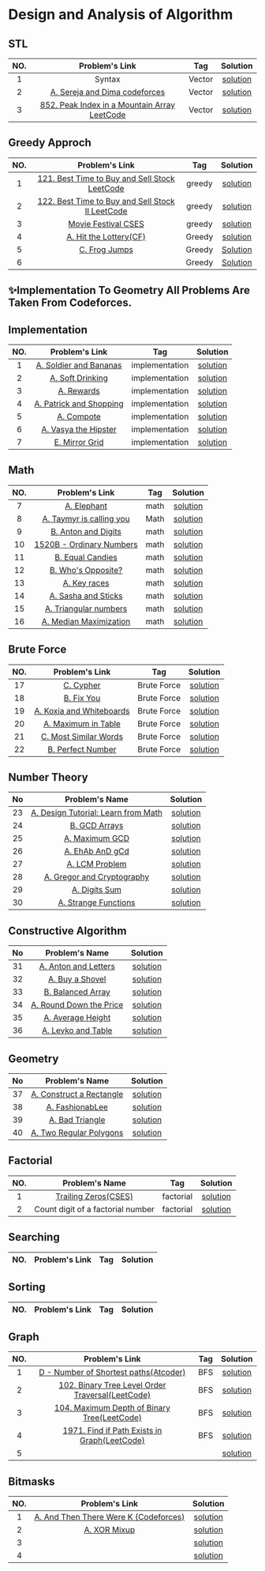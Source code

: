 # Design and Analysis of Algorithm



## STL
|NO.|Problem's Link |Tag |Solution |
|:----:|:-----:|:---:|:-----:|
|1|Syntax|Vector|[solution](https://github.com/Shakil-RU/Algorithm/blob/main/STL/Vector/syntax.cpp)|
|2|[A. Sereja and Dima codeforces](https://codeforces.com/problemset/problem/381/A)|Vector |[solution](https://github.com/Shakil-RU/Algorithm/blob/main/STL/Vector/sereja_and_dima.cpp)|
|3|[852. Peak Index in a Mountain Array LeetCode](https://leetcode.com/problems/peak-index-in-a-mountain-array/)|Vector |[solution](https://github.com/Shakil-RU/Algorithm/blob/main/STL/Vector/mountain_array.cpp)|


## Greedy Approch
|NO. |Problem's Link |Tag |Solution |
|:---:|:--:|:----:|:--:|
|1|[121. Best Time to Buy and Sell Stock LeetCode](https://leetcode.com/problems/best-time-to-buy-and-sell-stock/)|greedy|[solution](https://github.com/Shakil-RU/Algorithm/blob/main/Greedy/LeetCode_problem121_122_123.cpp)|
|2|[122. Best Time to Buy and Sell Stock II LeetCode](https://leetcode.com/problems/best-time-to-buy-and-sell-stock-ii/)|greedy|[solution](https://github.com/Shakil-RU/Algorithm/blob/main/Greedy/LeetCode_problem121_122_123.cpp)|
|3|[Movie Festival CSES](https://cses.fi/problemset/task/1629)|greedy|[solution](https://github.com/Shakil-RU/Algorithm/blob/main/Greedy/movie_festival.cpp)|
|4|[A. Hit the Lottery(CF)](https://codeforces.com/problemset/problem/996/A)|Greedy|[solution](https://github.com/Shakil-RU/Algorithm/blob/main/winter_vacation/A.%20Hit%20the%20Lottery.cpp)|
|5|[C. Frog Jumps](https://codeforces.com/contest/1324/problem/C)|Greedy|[Solution](https://github.com/Shakil-RU/Algorithm/blob/main/Greedy/C.%20Frog%20Jumps.cpp)|
|6|[]()|Greedy|[Solution]()|



## ✨Implementation To Geometry All Problems Are Taken From Codeforces.

## Implementation
|NO. |Problem's Link |Tag |Solution |
|:---:|:--:|:----:|:--:|
|1|[A. Soldier and Bananas](https://codeforces.com/problemset/problem/546/A)|implementation|[solution](https://github.com/Shakil-RU/Algorithm/blob/main/winter_vacation/A.%20Soldair%20and%20Bananas.cpp)|
|2|[A. Soft Drinking](https://codeforces.com/problemset/problem/151/A)|implementation|[solution](https://github.com/Shakil-RU/Algorithm/blob/main/winter_vacation/A.%20Soft%20Drinking.cpp)|
|3|[A. Rewards](https://codeforces.com/problemset/problem/448/A)|implementation|[solution](https://github.com/Shakil-RU/Algorithm/blob/main/winter_vacation/A.%20Rewards.cpp)|
|4|[A. Patrick and Shopping](https://codeforces.com/problemset/problem/599/A)|implementation|[solution](https://github.com/Shakil-RU/Algorithm/blob/main/winter_vacation/A.%20Patrick%20and%20Shopping.cpp)|
|5|[A. Compote](https://codeforces.com/problemset/problem/746/A)|implementation|[solution](https://github.com/Shakil-RU/Algorithm/blob/main/winter_vacation/A.%20Compote.cpp)|
|6|[A. Vasya the Hipster](https://codeforces.com/problemset/problem/581/A)|implementation|[solution](https://github.com/Shakil-RU/Algorithm/blob/main/winter_vacation/A.%20Vasya%20The%20Hipster.cpp)|
|7|[E. Mirror Grid](https://codeforces.com/contest/1703/problem/E)|implementation|[solution](https://github.com/Shakil-RU/Algorithm/blob/main/Implementation/E.%20Mirror%20Grid.cpp)|

## Math
|NO. |Problem's Link |Tag |Solution |
|:---:|:--:|:----:|:--:|
|7|[A. Elephant](https://codeforces.com/problemset/problem/617/A)|math|[solution](https://github.com/Shakil-RU/Algorithm/blob/main/winter_vacation/A.%20Elephant.cpp)|
|8|[A. Taymyr is calling you](https://codeforces.com/problemset/problem/764/A)|Math|[solution](https://github.com/Shakil-RU/Algorithm/blob/main/winter_vacation/A.%20Taymyr%20is%20calling%20you.CPP)|
|9|[B. Anton and Digits](https://codeforces.com/contest/734/problem/B)|math|[solution](https://github.com/Shakil-RU/Algorithm/blob/main/winter_vacation/B.%20Anton%20and%20Digits.cpp)|
|10|[1520B - Ordinary Numbers](https://codeforces.com/contest/1520/problem/B)|math|[solution](https://github.com/Shakil-RU/Algorithm/blob/main/winter_vacation/B.%20Ordinary%20Numbers.cpp)|
|11|[B. Equal Candies](https://codeforces.com/problemset/problem/1676/B)|math|[solution](https://github.com/Shakil-RU/Algorithm/blob/main/winter_vacation/B.%20Equal%20Candies.cpp)|
|12|[B. Who's Opposite?](https://codeforces.com/problemset/problem/1560/B)|math|[solution](https://github.com/Shakil-RU/Algorithm/blob/main/winter_vacation/B.%20Who's%20Opposite%3F.cpp)|
|13|[A. Key races](https://codeforces.com/problemset/problem/835/A)|math|[solution](https://github.com/Shakil-RU/Algorithm/blob/main/winter_vacation/A.%20Key%20races.cpp)|
|14|[A. Sasha and Sticks](https://codeforces.com/problemset/problem/832/A)|math|[solution](https://github.com/Shakil-RU/Algorithm/blob/main/winter_vacation/A.%20Sasha%20and%20Sticks.cpp)|
|15|[A. Triangular numbers](https://codeforces.com/problemset/problem/47/A)|math|[solution](https://github.com/Shakil-RU/Algorithm/blob/main/winter_vacation/A.%20Triangular%20numbers.cpp)|
|16|[A. Median Maximization](https://codeforces.com/problemset/problem/1566/A)|math|[solution](https://github.com/Shakil-RU/Algorithm/blob/main/winter_vacation/A.%20Median%20Maximization.cpp)|

## Brute Force
|NO. |Problem's Link |Tag |Solution |
|:---:|:--:|:----:|:--:|
|17|[C. Cypher](https://codeforces.com/problemset/problem/1703/C)|Brute Force|[solution](https://github.com/Shakil-RU/Algorithm/blob/main/winter_vacation/C.%20Cypher.cpp)|
|18|[B. Fix You](https://codeforces.com/problemset/problem/1391/B)|Brute Force|[solution](https://github.com/Shakil-RU/Algorithm/blob/main/winter_vacation/B.%20Fix%20You.cpp)|
|19|[A. Koxia and Whiteboards](https://codeforces.com/problemset/problem/1770/A)|Brute Force|[solution](https://github.com/Shakil-RU/Algorithm/blob/main/Brute%20Force/A.%20Koxia%20and%20Whiteboards.cpp)|
|20|[A. Maximum in Table](https://codeforces.com/problemset/problem/509/A)|Brute Force|[solution](https://github.com/Shakil-RU/Algorithm/blob/main/Brute%20Force/A.%20Maximum%20in%20Table.cpp)|
|21|[C. Most Similar Words](https://github.com/Shakil-RU/Algorithm/blob/main/Brute%20Force/C.%20Most%20Similar%20Words.cpp)|Brute Force|[solution](https://github.com/Shakil-RU/Algorithm/blob/main/Brute%20Force/C.%20Most%20Similar%20Words.cpp)|
|22|[B. Perfect Number](https://github.com/mehedihasanshakil7/Design-and-Analysis-of-Algorithms/blob/main/Brute_Force/919B.cpp)|Brute Force|[solution](https://github.com/Shakil-RU/Algorithm/blob/main/Brute%20Force/B.%20Perfect%20Number.cpp)|


## Number Theory
|No|Problem's Name|Solution|
|:---:|:---:|:---:|
|23|[A. Design Tutorial: Learn from Math](https://codeforces.com/problemset/problem/472/A)|[solution](https://github.com/Shakil-RU/Algorithm/blob/main/Number%20Theory/A.%20Design%20Tutorial:%20Learn%20from%20Math.cpp)|
|24|[B. GCD Arrays](https://codeforces.com/problemset/problem/1629/B)|[solution](https://github.com/Shakil-RU/Algorithm/blob/main/Number%20Theory/B.%20GCD%20Arrays.cpp)|
|25|[A. Maximum GCD](https://codeforces.com/problemset/problem/1370/A)|[solution](https://github.com/Shakil-RU/Algorithm/blob/main/Number%20Theory/A.%20Maximum%20GCD.cpp)|
|26|[A. EhAb AnD gCd](https://codeforces.com/contest/1325/problem/A)|[solution](https://github.com/Shakil-RU/Algorithm/blob/main/Number%20Theory/A.%20EhAb%20AnD%20gCd.cpp)|
|27|[A. LCM Problem](https://codeforces.com/problemset/problem/1389/A)|[solution](https://github.com/Shakil-RU/Algorithm/blob/main/Number%20Theory/A.%20LCM%20Problem.cpp)|
|28|[A. Gregor and Cryptography](https://codeforces.com/problemset/problem/1549/A)|[solution](https://github.com/Shakil-RU/Algorithm/blob/main/Number%20Theory/A.%20Gregor%20and%20Cryptography.cpp)|
|29|[A. Digits Sum](https://codeforces.com/problemset/problem/1553/A)|[solution](https://github.com/Shakil-RU/Algorithm/blob/main/Number%20Theory/A.%20Digits%20Sum.cpp)|
|30|[A. Strange Functions](https://codeforces.com/problemset/problem/1455/A)|[solution](https://github.com/Shakil-RU/Algorithm/blob/main/Number%20Theory/A.%20Strange%20Functions.cpp)|


## Constructive Algorithm
|No|Problem's Name|Solution|
|:---:|:---:|:---:|
|31|[A. Anton and Letters](https://codeforces.com/problemset/problem/443/A)|[solution](https://github.com/Shakil-RU/Algorithm/blob/main/Constructive%20Algorithm/A.%20Anton%20and%20Letters.cpp)|
|32|[A. Buy a Shovel](https://codeforces.com/problemset/problem/732/A)|[solution](https://github.com/Shakil-RU/Algorithm/blob/main/Constructive%20Algorithm/A.%20Buy%20a%20Shovel.cpp)|
|33|[B. Balanced Array](https://codeforces.com/problemset/problem/1343/B)|[solution](https://github.com/Shakil-RU/Algorithm/blob/main/Constructive%20Algorithm/B.%20Balanced%20Array.cpp)|
|34|[A. Round Down the Price](https://codeforces.com/problemset/problem/1702/A)|[solution](https://github.com/Shakil-RU/Algorithm/blob/main/Constructive%20Algorithm/A.%20Round%20Down%20the%20Price.cpp)|
|35|[A. Average Height](https://codeforces.com/problemset/problem/1509/A)|[solution](https://github.com/Shakil-RU/Algorithm/blob/main/Constructive%20Algorithm/A.%20Average%20Height.cpp)|
|36|[A. Levko and Table](https://codeforces.com/problemset/problem/361/A)|[solution](https://github.com/Shakil-RU/Algorithm/blob/main/Constructive%20Algorithm/A.%20Levko%20and%20Table.cpp)|


## Geometry
|No|Problem's Name|Solution|
|:---:|:---:|:---:|
|37|[A. Construct a Rectangle](https://codeforces.com/problemset/problem/1622/A)|[solution](https://github.com/Shakil-RU/Algorithm/blob/main/Geometry/A.%20Construct%20a%20Rectangle.cpp)|
|38|[A. FashionabLee](https://codeforces.com/problemset/problem/1369/A)|[solution](https://github.com/Shakil-RU/Algorithm/blob/main/Geometry/A.%20FashionabLee.cpp)|
|39|[A. Bad Triangle](https://codeforces.com/problemset/problem/1398/A)|[solution](https://github.com/Shakil-RU/Algorithm/blob/main/Geometry/A.%20Bad%20Triangle.cpp)|
|40|[A. Two Regular Polygons](https://codeforces.com/problemset/problem/1312/A)|[solution](https://github.com/Shakil-RU/Algorithm/blob/main/Geometry/A.%20Two%20Regular%20Polygons.cpp)|



## Factorial
|NO.|Problem's Name|Tag |Solution |
|:----:|:-----:|:---:|:-----:|
|1|[Trailing Zeros(CSES)](https://cses.fi/problemset/task/1618)|factorial|[solution](https://github.com/Shakil-RU/Algorithm/blob/main/factorial/trailing_zero.cpp)|
|2|Count digit of a factorial number|factorial|[solution](https://github.com/Shakil-RU/Algorithm/blob/main/factorial/count_digit_of_factorial_number.cpp)|


## Searching
|NO.|Problem's Link |Tag |Solution |
|:----:|:-----:|:---:|:-----:|


## Sorting
|NO.|Problem's Link |Tag |Solution |
|:----:|:-----:|:---:|:-----:|

## Graph
|NO. |Problem's Link |Tag |Solution |
|:---:|:--:|:----:|:--:|
|1|[D - Number of Shortest paths(Atcoder)](https://atcoder.jp/contests/abc211/tasks/abc211_d)|BFS|[solution](https://github.com/Shakil-RU/Algorithm/blob/main/Graph/D%20-%20Number%20of%20Shortest%20paths%20.cpp)|
|2|[102. Binary Tree Level Order Traversal(LeetCode)](https://leetcode.com/problems/binary-tree-level-order-traversal/)|BFS|[solution](https://github.com/Shakil-RU/Algorithm/blob/main/Graph/102.%20Binary%20Tree%20Level%20Order%20Traversal.cpp)|
|3|[104. Maximum Depth of Binary Tree(LeetCode)](https://leetcode.com/problems/maximum-depth-of-binary-tree/description/)|BFS|[solution](https://github.com/Shakil-RU/Algorithm/blob/main/Graph/104.%20Maximum%20Depth%20of%20Binary%20Tree.cpp)|
|4|[1971. Find if Path Exists in Graph(LeetCode)](https://leetcode.com/problems/find-if-path-exists-in-graph/description/)|BFS|[solution](https://github.com/Shakil-RU/Algorithm/blob/main/Graph/1971.%20Find%20if%20Path%20Exists%20in%20Graph.cpp)|
|5|[]()||[solution]()|



## Bitmasks
|NO. |Problem's Link|Solution |
|:---:|:--:|:--:|
|1|[A. And Then There Were K (Codeforces)](https://codeforces.com/problemset/problem/1527/A)|[solution](https://github.com/Shakil-RU/Algorithm/blob/main/Bitmasks/A.%20And%20Then%20There%20Were%20K.cpp)|
|2|[A. XOR Mixup](https://codeforces.com/problemset/problem/1698/A)|[solution](https://github.com/Shakil-RU/Algorithm/blob/main/Bitmasks/A.%20XOR%20Mixup.cpp)|
|3|[]()|[solution]()|
|4|[]()|[solution]()|


